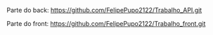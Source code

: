 Parte do back: https://github.com/FelipePupo2122/Trabalho_API.git

Parte do front: https://github.com/FelipePupo2122/Trabalho_front.git
